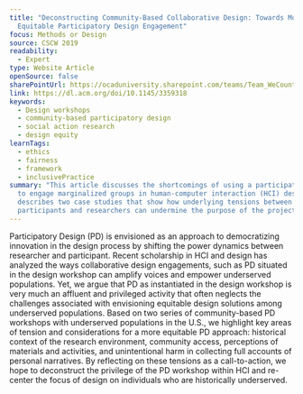 ```yaml
---
title: "Deconstructing Community-Based Collaborative Design: Towards More
  Equitable Participatory Design Engagement"
focus: Methods or Design
source: CSCW 2019
readability:
  - Expert
type: Website Article
openSource: false
sharePointUrl: https://ocaduniversity.sharepoint.com/teams/Team_WeCount/Shared%20Documents/Resources%20and%20Tools/Literature%20(curated)/Deconstructing%20Community-Based%20Collaborative%20Design_Towards%20More%20Equitable%20Participatory%20Design%20Engagements.pdf
link: https://dl.acm.org/doi/10.1145/3359318
keywords:
  - Design workshops
  - community-based participatory design
  - social action research
  - design equity
learnTags:
  - ethics
  - fairness
  - framework
  - inclusivePractice
summary: "This article discusses the shortcomings of using a participatory model
  to engage marginalized groups in human-computer interaction (HCI) design and
  describes two case studies that show how underlying tensions between
  participants and researchers can undermine the purpose of the project. "
---
```

Participatory Design (PD) is envisioned as an approach to democratizing innovation in the design process by shifting the power dynamics between researcher and participant. Recent scholarship in HCI and design has analyzed the ways collaborative design engagements, such as PD situated in the design workshop can amplify voices and empower underserved populations. Yet, we argue that PD as instantiated in the design workshop is very much an affluent and privileged activity that often neglects the challenges associated with envisioning equitable design solutions among underserved populations. Based on two series of community-based PD workshops with underserved populations in the U.S., we highlight key areas of tension and considerations for a more equitable PD approach: historical context of the research environment, community access, perceptions of materials and activities, and unintentional harm in collecting full accounts of personal narratives. By reflecting on these tensions as a call-to-action, we hope to deconstruct the privilege of the PD workshop within HCI and re-center the focus of design on individuals who are historically underserved.